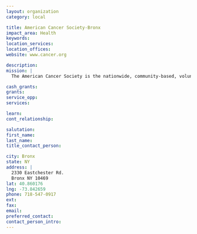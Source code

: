 ```yaml
---
layout: organization
category: local

title: American Cancer Society-Bronx
impact_area: Health
keywords: 
location_services: 
location_offices: 
website: www.cancer.org

description: 
mission: |
  The American Cancer Society is the nationwide, community-based, voluntary health organization dedicated to eliminating cancer as a major health problem by preventing cancer, saving lives, and diminishing suffering from cancer through research, education, advocacy, and service.

cash_grants: 
grants: 
service_opp: 
services: 

learn: 
cont_relationship: 

salutation: 
first_name: 
last_name: 
title_contact_person: 

city: Bronx
state: NY
address: |
  2330 Eastchester Rd.     
  Bronx NY 10469
lat: 40.860176
lng: -73.842659
phone: 718-547-0917
ext: 
fax: 
email: 
preferred_contact: 
contact_person_intro: 
---
```


